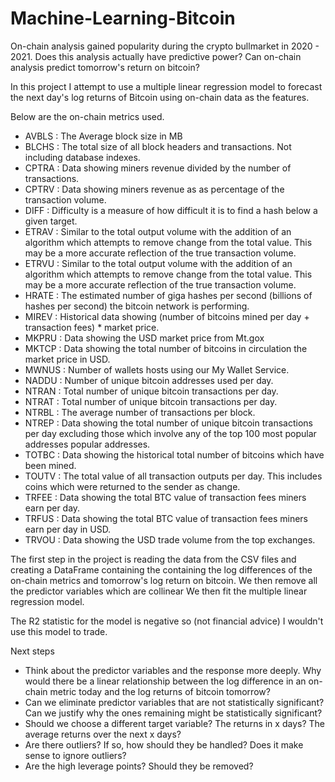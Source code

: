 # Machine-Learning-Bitcoin
On-chain analysis gained popularity during the crypto bullmarket in 2020 - 2021. Does this analysis actually have predictive power?
Can on-chain analysis predict tomorrow's return on bitcoin?

In this project I attempt to use a multiple linear regression model to forecast the next day's log returns of Bitcoin using on-chain data as the features. 

Below are the on-chain metrics used.
- AVBLS : The Average block size in MB
- BLCHS : The total size of all block headers and transactions. Not including database indexes.
- CPTRA : Data showing miners revenue divided by the number of transactions.
- CPTRV : Data showing miners revenue as as percentage of the transaction volume.
- DIFF : Difficulty is a measure of how difficult it is to find a hash below a given target.
- ETRAV : Similar to the total output volume with the addition of an algorithm which attempts to remove change from the total value. This may be a more accurate reflection of the true transaction volume.
- ETRVU : Similar to the total output volume with the addition of an algorithm which attempts to remove change from the total value. This may be a more accurate reflection of the true transaction volume.
- HRATE : The estimated number of giga hashes per second (billions of hashes per second) the bitcoin network is performing.
- MIREV : Historical data showing (number of bitcoins mined per day + transaction fees) * market price.
- MKPRU : Data showing the USD market price from Mt.gox
- MKTCP : Data showing the total number of bitcoins in circulation the market price in USD.
- MWNUS : Number of wallets hosts using our My Wallet Service.
- NADDU : Number of unique bitcoin addresses used per day.
- NTRAN : Total number of unique bitcoin transactions per day.
- NTRAT : Total number of unique bitcoin transactions per day.
- NTRBL : The average number of transactions per block.
- NTREP : Data showing the total number of unique bitcoin transactions per day excluding those which involve any of the top 100 most popular addresses popular addresses.
- TOTBC : Data showing the historical total number of bitcoins which have been mined.
- TOUTV : The total value of all transaction outputs per day. This includes coins which were returned to the sender as change.
- TRFEE : Data showing the total BTC value of transaction fees miners earn per day.
- TRFUS : Data showing the total BTC value of transaction fees miners earn per day in USD.
- TRVOU : Data showing the USD trade volume from the top exchanges.


The first step in the project is reading the data from the CSV files and creating a DataFrame containing the containing the log differences of the on-chain metrics and tomorrow's log return on bitcoin.
We then remove all the predictor variables which are collinear
We then fit the multiple linear regression model.

The R2 statistic for the model is negative so (not financial advice) I wouldn't use this model to trade.

Next steps
- Think about the predictor variables and the response more deeply. Why would there be a linear relationship between the log difference in an on-chain metric today and the log returns of bitcoin tomorrow?
- Can we eliminate predictor variables that are not statistically significant? Can we justify why the ones remaining might be statistically significant?
- Should we choose a different target variable? The returns in x days? The average returns over the next x days?
- Are there outliers? If so, how should they be handled? Does it make sense to ignore outliers? 
- Are the high leverage points? Should they be removed?
